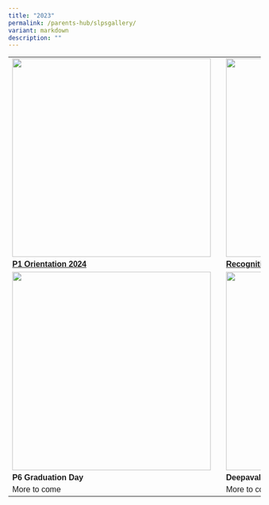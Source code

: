 ```yaml
---
title: "2023"
permalink: /parents-hub/slpsgallery/
variant: markdown
description: ""
---
```

<table border="0" cellpadding="0" cellspacing="0" style="width:509px">
		<tbody>
		<tr>
			<td style="width:400px"><a href="https://photos.app.goo.gl/mJGdALhZY9YKPgQU6"><img src="/images/p1_orientation.png" style="float:left; margin-right:15px; width:400px"></a></td>
			<td style="width:400px"><a href="https://photos.app.goo.gl/ycdYGgRhzVYyqHwH7"><img src="/images/Recognition_Day__2.png" style="float:left; margin-right:15px;width:400px"></a></td>
		</tr>
		<tr>
			<td style="width:274px"><span style="font-family:Arial,Helvetica,sans-serif"><span><strong><a href="https://photos.app.goo.gl/mJGdALhZY9YKPgQU6">P1 Orientation 2024 </a></strong>
			</span></span></td><td style="width:226px"><span style="font-family:Arial,Helvetica,sans-serif"><span><strong><a href="https://photos.app.goo.gl/ycdYGgRhzVYyqHwH7">Recognition Day 2023</a></strong></span></span></td>
		</tr>
		<tr>
			<td style="width:400px"><img src="/images/P6_grad.png" style="float:left; margin-right:15px; width:400px"></td>
			<td style="width:400px"><img src="" style="float:left; margin-right:15px;width:400px"></td>
		</tr>
		<tr>
			<td style="width:274px"><span style="font-family:Arial,Helvetica,sans-serif"><span><strong>P6 Graduation Day </strong>
			</span></span></td><td style="width:226px"><span style="font-family:Arial,Helvetica,sans-serif"><span><strong>Deepavali Celebration </strong></span></span></td>
		</tr>
		<tr>
			<td style="width:274px"><span style="font-family:Arial,Helvetica,sans-serif"><span>More to come 
			</span></span></td><td style="width:226px"><span style="font-family:Arial,Helvetica,sans-serif"><span>More to come</span></span></td>
		</tr>
			
		
		
		

		

     

</tbody></table>